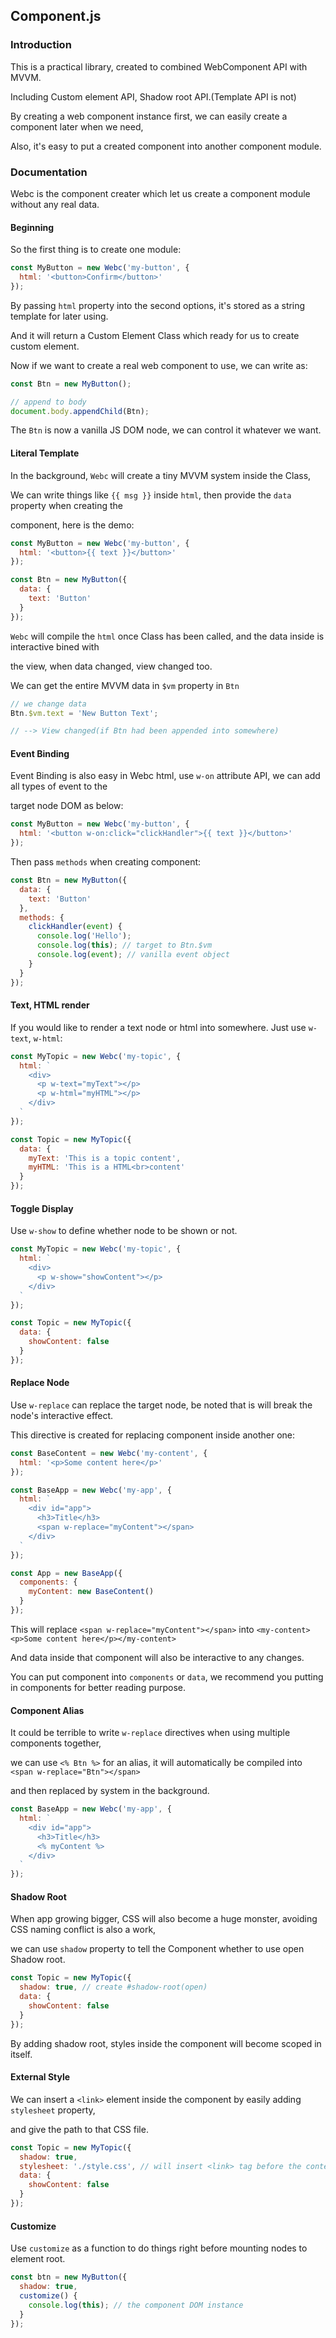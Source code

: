 ## Component.js



### Introduction

This is a practical library, created to combined WebComponent API with MVVM.

Including Custom element API, Shadow root API.(Template API is not)

By creating a web component instance first, we can easily create a component later when we need,

Also, it's easy to put a created component into another component module.



### Documentation

Webc is the component creater which let us create a component module without any real data.



#### Beginning

So the first thing is to create one module:

```javascript
const MyButton = new Webc('my-button', {
  html: '<button>Confirm</button>'
});
```

By passing `html` property into the second options, it's stored as a string template for later using.

And it will return a Custom Element Class which ready for us to create custom element.

Now if we want to create a real web component to use, we can write as:

```javascript
const Btn = new MyButton();

// append to body
document.body.appendChild(Btn);
```

The `Btn` is now a vanilla JS DOM node, we can control it whatever we want.



#### Literal Template

In the background, `Webc` will create a tiny MVVM system inside the Class,

We can write things like `{{ msg }}` inside `html`, then provide the `data` property when creating the 

component, here is the demo:

```javascript
const MyButton = new Webc('my-button', {
  html: '<button>{{ text }}</button>'
});

const Btn = new MyButton({
  data: {
    text: 'Button'
  }
});
```

`Webc` will compile the `html` once Class has been called, and the data inside is interactive bined with

the view, when data changed, view changed too.

We can get the entire MVVM data in `$vm` property in `Btn`

```javascript
// we change data
Btn.$vm.text = 'New Button Text';

// --> View changed(if Btn had been appended into somewhere)
```



#### Event Binding

Event Binding is also easy in Webc html, use `w-on` attribute API, we can add all types of event to the 

target node DOM as below:

```javascript
const MyButton = new Webc('my-button', {
  html: '<button w-on:click="clickHandler">{{ text }}</button>'
});
```

Then pass `methods` when creating component:

```javascript
const Btn = new MyButton({
  data: {
    text: 'Button'
  },
  methods: {
    clickHandler(event) {
      console.log('Hello');
      console.log(this); // target to Btn.$vm
      console.log(event); // vanilla event object
    }
  }
});
```



#### Text, HTML render

If you would like to render a text node or html into somewhere. Just use `w-text`, `w-html`:

```javascript
const MyTopic = new Webc('my-topic', {
  html: `
    <div>
      <p w-text="myText"></p>
      <p w-html="myHTML"></p>
    </div>
  `
});

const Topic = new MyTopic({
  data: {
    myText: 'This is a topic content',
    myHTML: 'This is a HTML<br>content'
  }
});
```



#### Toggle Display

Use `w-show` to define whether node to be shown or not.

```javascript
const MyTopic = new Webc('my-topic', {
  html: `
    <div>
      <p w-show="showContent"></p>
    </div>
  `
});

const Topic = new MyTopic({
  data: {
    showContent: false
  }
});
```



#### Replace Node

Use `w-replace` can replace the target node, be noted that is will break the node's interactive effect.

This directive is created for replacing component inside another one:

```javascript
const BaseContent = new Webc('my-content', {
  html: '<p>Some content here</p>'
});

const BaseApp = new Webc('my-app', {
  html: `
    <div id="app">
      <h3>Title</h3>
      <span w-replace="myContent"></span>
    </div>
  `
});

const App = new BaseApp({
  components: {
    myContent: new BaseContent()
  }
});
```

This will replace `<span w-replace="myContent"></span>` into `<my-content><p>Some content here</p></my-content>`

And data inside that component will also be interactive to any changes.

You can put component into `components` or `data`, we recommend you putting in components for better reading purpose.



#### Component Alias

It could be terrible to write `w-replace` directives when using multiple components together,

we can use `<% Btn %>` for an alias, it will automatically be compiled into `<span w-replace="Btn"></span>`

and then replaced by system in the background.

```javascript
const BaseApp = new Webc('my-app', {
  html: `
    <div id="app">
      <h3>Title</h3>
      <% myContent %>
    </div>
  `
});
```



#### Shadow Root

When app growing bigger, CSS will also become a huge monster, avoiding CSS naming conflict is also a work,

we can use `shadow` property to tell the Component whether to use open Shadow root.

```javascript
const Topic = new MyTopic({
  shadow: true, // create #shadow-root(open)
  data: {
    showContent: false
  }
});
```

By adding shadow root, styles inside the component will become scoped in itself.



#### External Style

We can insert a `<link>` element inside the component by easily adding `stylesheet` property, 

and give the path to that CSS file.

```javascript
const Topic = new MyTopic({
  shadow: true,
  stylesheet: './style.css', // will insert <link> tag before the content
  data: {
    showContent: false
  }
});
```



#### Customize

Use `customize` as a function to do things right before mounting nodes to element root.

```javascript
const btn = new MyButton({
  shadow: true,
  customize() {
    console.log(this); // the component DOM instance
  }
});
```